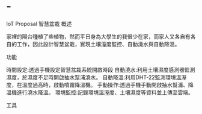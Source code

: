 # -
IoT Proposal 智慧盆栽
概述

家裡的陽台種植了些植物，然而平日身為大學生的我很少在家，而家人又各自有各自的工作，因此設計智慧盆栽，實現土壤溼度監控、自動澆水與自動降溫。

功能

時間設定:透過手機設定智慧盆栽系統開啟時段
自動澆水:利用土壤濕度感測器監測濕度，於濕度不足時開啟抽水幫浦澆水。
自動降溫:利用DHT-22監測環境溫溼度，在溫度過高時，啟動噴霧降溫機。
手動操作:透過手機手動開啟抽水幫浦、降溫機進行澆水降溫。
環境監控:記錄環境溫溼度、土壤濕度等資料並上傳至雲端。

工具

